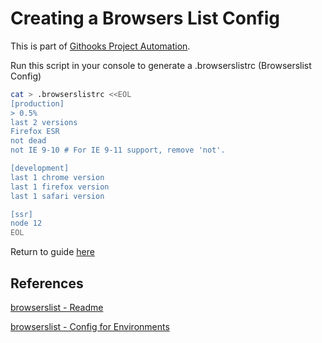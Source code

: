 # Creating a Browsers List Config

This is part of [Githooks Project Automation](./../githooks-project-automation.md).

Run this script in your console to generate a .browserslistrc (Browserslist Config)

```BASH
cat > .browserslistrc <<EOL
[production]
> 0.5%
last 2 versions
Firefox ESR
not dead
not IE 9-10 # For IE 9-11 support, remove 'not'.

[development]
last 1 chrome version
last 1 firefox version
last 1 safari version

[ssr]
node 12
EOL
```

Return to guide [here](./detailed-walkthrough.md#browserslist)

## References

[browserslist - Readme](https://github.com/browserslist/browserslist)

[browserslist - Config for Environments](https://github.com/browserslist/browserslist#configuring-for-different-environments)
